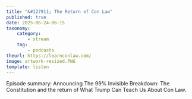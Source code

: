 ```yaml
---
title: "&#127911; The Return of Con Law"
published: true
date: 2025-06-24-06-15
taxonomy:
    category:
        - stream
    tag:
        - podcasts
theurl: https://learnconlaw.com/
image: artwork-resized.PNG
template: listen
---
```


Episode summary: Announcing The 99% Invisible Breakdown: The Constitution and the return of What Trump Can Teach Us About Con Law.
